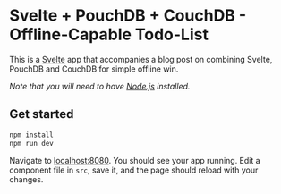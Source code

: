 # Svelte + PouchDB + CouchDB - Offline-Capable Todo-List

This is a [Svelte](https://svelte.technology) app that accompanies a blog post on combining Svelte, PouchDB and CouchDB for simple offline win.

*Note that you will need to have [Node.js](https://nodejs.org) installed.*

## Get started

```bash
npm install
npm run dev
```

Navigate to [localhost:8080](http://localhost:8080). You should see your app running. Edit a component file in `src`, save it, and the page should reload with your changes.

